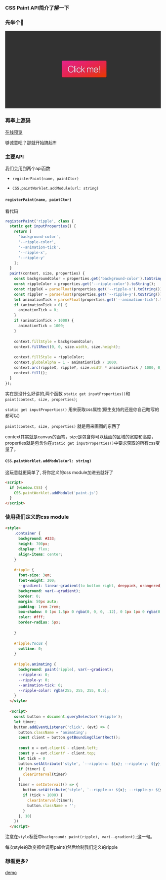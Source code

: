 ### CSS Paint API简介了解一下

### 先举个🌰

![预览效果](https://raw.githubusercontent.com/zheng-chuang/houdini/master/ripple/ripple.gif)

### 再奉上[源码](https://github.com/zheng-chuang/houdini/tree/master/ripple)

[在线预览](https://zheng-chuang.github.io/houdini/ripple/index.html)

够诚意吧？那就开始搞起!!!

### 主要API

我们会用到两个api函数

- `registerPaint(name, paintCtor)`


- `CSS.paintWorklet.addModule(url: string)`


#### `registerPaint(name, paintCtor)`


看代码

```js
registerPaint('ripple', class {
  static get inputProperties() {
    return [
      'background-color',
      '--ripple-color',
      '--animation-tick',
      '--ripple-x',
      '--ripple-y'
    ];
  }
  paint(context, size, properties) {
    const backgroundColor = properties.get('background-color').toString();
    const rippleColor = properties.get('--ripple-color').toString();
    const rippleX = parseFloat(properties.get('--ripple-x').toString());
    const rippleY = parseFloat(properties.get('--ripple-y').toString());
    let animationTick = parseFloat(properties.get('--animation-tick').toString());
    if (animationTick < 0) {
      animationTick = 0;
    }
    if (animationTick > 1000) {
      animationTick = 1000;
    }

    context.fillStyle = backgroundColor;
    context.fillRect(0, 0, size.width, size.height);

    context.fillStyle = rippleColor;
    context.globalAlpha = 1 - animationTick / 1000;
    context.arc(rippleX, rippleY, size.width * animationTick / 1000, 0, 2 * Math.PI);
    context.fill();
  }
});
```

实在是没什么好讲的,两个函数 `static get inputProperties()`和`paint(context, size, properties)`;

`static get inputProperties()` 用来获取css属性(原生支持的还是你自己瞎写的都可以)

`paint(context, size, properties)` 就是用来画图的东西了

context其实就是canvas的画笔，size是包含你可以绘画的区域的宽度和高度，properties就是包含你在`static get inputProperties()`中要求获取的所有css变量了。

#### `CSS.paintWorklet.addModule(url: string)`

这玩意就更简单了, 将你定义的css module加进去就好了

```html
<script>
  if (window.CSS) {
    CSS.paintWorklet.addModule('paint.js')
  }
</script>
```

### 使用我们定义的css module

```html
<style>
    .container {
      background: #333;
      height: 700px;
      display: flex;
      align-items: center;
    }

    #ripple {
      font-size: 3em;
      font-weight: 200;
      --gradient: linear-gradient(to bottom right, deeppink, orangered);
      background: var(--gradient);
      border: 0;
      margin: 50px auto;
      padding: 1rem 2rem;
      box-shadow: 0 1px 1.5px 0 rgba(0, 0, 0, .12), 0 1px 1px 0 rgba(0, 0, 0, .24);
      color: #fff;
      border-radius: 5px;
      
    }

    #ripple:focus {
      outline: 0;
    }

    #ripple.animating {
      background: paint(ripple), var(--gradient);
      --ripple-x: 0;
      --ripple-y: 0;
      --animation-tick: 0;
      --ripple-color: rgba(255, 255, 255, 0.5);
    }
  </style>

  <script>
    const button = document.querySelector('#ripple');
    let timer;
    button.addEventListener('click', (evt) => {
      button.className = 'animating';
      const client = button.getBoundingClientRect();

      const x = evt.clientX - client.left;
      const y = evt.clientY - client.top;
      let tick = 0
      button.setAttribute('style', `--ripple-x: ${x}; --ripple-y: ${y}; --animation-tick: ${tick}`);
      if (timer) {
        clearInterval(timer)
      }
      timer = setInterval(() => {
        button.setAttribute('style', `--ripple-x: ${x}; --ripple-y: ${y}; --animation-tick: ${tick+=10}`);
        if (tick > 1000) {
          clearInterval(timer);
          button.className = '';
        }
      }, 10)
    })
  </script>

```

注意在`style`标签中`background: paint(ripple), var(--gradient);`这一句。

每次style的改变都会调用paint()然后绘制我们定义的ripple

### 想看更多?

[demo](https://css-houdini.rocks/)
